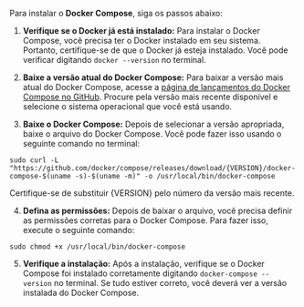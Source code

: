 Para instalar o **Docker Compose**, siga os passos abaixo:

1. **Verifique se o Docker já está instalado:** Para instalar o Docker Compose, você precisa ter o Docker instalado em seu sistema. Portanto, certifique-se de que o Docker já esteja instalado. Você pode verificar digitando `docker --version` no terminal.

2. **Baixe a versão atual do Docker Compose:** Para baixar a versão mais atual do Docker Compose, acesse a [página de lançamentos do Docker Compose no GitHub](https://github.com/docker/compose/releases). Procure pela versão mais recente disponível e selecione o sistema operacional que você está usando.

3. **Baixe o Docker Compose:** Depois de selecionar a versão apropriada, baixe o arquivo do Docker Compose. Você pode fazer isso usando o seguinte comando no terminal:

```
sudo curl -L "https://github.com/docker/compose/releases/download/{VERSION}/docker-compose-$(uname -s)-$(uname -m)" -o /usr/local/bin/docker-compose
```
Certifique-se de substituir {VERSION} pelo número da versão mais recente.

4. **Defina as permissões:** Depois de baixar o arquivo, você precisa definir as permissões corretas para o Docker Compose. Para fazer isso, execute o seguinte comando:

```
sudo chmod +x /usr/local/bin/docker-compose
```
5. **Verifique a instalação:** Após a instalação, verifique se o Docker Compose foi instalado corretamente digitando `docker-compose --version` no terminal. Se tudo estiver correto, você deverá ver a versão instalada do Docker Compose.

